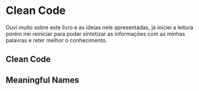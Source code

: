 # Clean Code

Ouvi muito sobre este livro e as ideias nele apresentadas, já iniciei a leitura porém irei reiniciar para poder sintetizar as informações com as minhas palavras e reter melhor o conhecimento.

## Clean Code

## Meaningful Names

